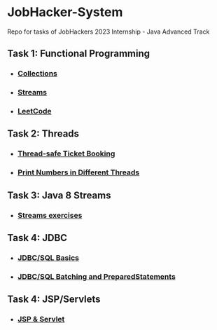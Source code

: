 # JobHacker-System
Repo for tasks of JobHackers 2023 Internship - Java Advanced Track


## Task 1: Functional Programming
- ### [Collections](src/main/java/collections)
- ### [Streams](src/main/java/streams)
- ### [LeetCode](src/main/java/leetcode)

## Task 2: Threads
- ### [Thread-safe Ticket Booking](src/main/java/threads/ticketbooking)
- ### [Print Numbers in Different Threads](src/main/java/threads/oddeven)

## Task 3: Java 8 Streams
- ### [Streams exercises](src/main/java/streams2) 

## Task 4: JDBC
- ### [JDBC/SQL Basics](src/main/java/sql/basics) 
- ### [JDBC/SQL Batching and PreparedStatements](src/main/java/sql/employees) 

## Task 4: JSP/Servlets
- ### [JSP & Servlet](JspServlet/src/main) 